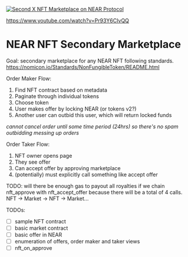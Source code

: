 
[![Second X NFT Marketplace on NEAR Protocol](https://img.youtube.com/vi/Pr93Y6CIvQQ/0.jpg)](https://www.youtube.com/watch?v=Pr93Y6CIvQQ)

https://www.youtube.com/watch?v=Pr93Y6CIvQQ

# NEAR NFT Secondary Marketplace

Goal: secondary marketplace for any NEAR NFT following standards.
https://nomicon.io/Standards/NonFungibleToken/README.html

Order Maker Flow:
1. Find NFT contract based on metadata
2. Paginate through individual tokens
3. Choose token
4. User makes offer by locking NEAR (or tokens v2?)
5. Another user can outbid this user, which will return locked funds

*cannot cancel order until some time period (24hrs) so there's no spam outbidding messing up orders*

Order Taker Flow:
1. NFT owner opens page
2. They see offer
3. Can accept offer by approving marketplace
4. (potentially) must explicitly call something like accept offer

TODO: will there be enough gas to payout all royalties if we chain nft_approve with nft_accept_offer because there will be a total of 4 calls. NFT -> Market -> NFT -> Market...

TODOs:
- [ ] sample NFT contract
- [ ] basic market contract
- [ ] basic offer in NEAR
- [ ] enumeration of offers, order maker and taker views
- [ ] nft_on_approve
